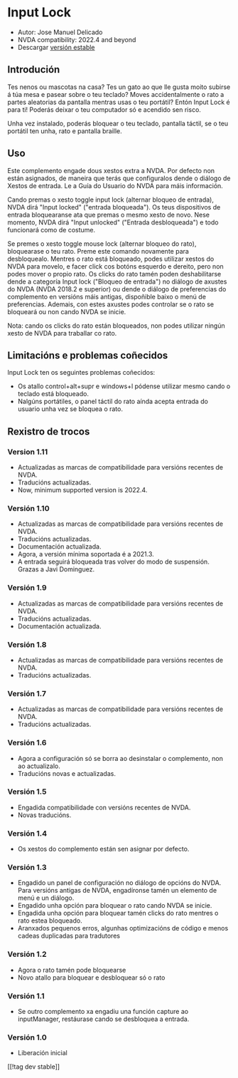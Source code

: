 # Input Lock #

* Autor: Jose Manuel Delicado
* NVDA compatibility: 2022.4 and beyond
* Descargar [versión estable][1]

## Introdución

Tes nenos ou mascotas na casa? Tes un gato ao que lle gusta moito subirse á
túa mesa e pasear sobre o teu teclado? Moves accidentalmente o rato a partes
aleatorias da pantalla mentras usas o teu portátil? Entón Input Lock é para
ti! Poderás deixar o teu computador só e acendido sen risco.

Unha vez instalado, poderás bloquear o teu teclado, pantalla táctil, se o
teu portátil ten unha, rato e pantalla braille.

## Uso

Este complemento engade dous xestos extra a NVDA. Por defecto non están
asignados, de maneira que terás que configuralos dende o diálogo de Xestos
de entrada. Le a Guía do Usuario do NVDA para máis información.

Cando premas o xesto toggle input lock (alternar bloqueo de entrada), NVDA
dirá "Input locked" ("entrada bloqueada"). Os teus dispositivos de entrada
bloquearanse ata que premas o mesmo xesto de novo. Nese momento, NVDA dirá
"Input unlocked" ("Entrada desbloqueada") e todo funcionará como de costume.

Se premes o xesto toggle mouse lock (alternar bloqueo do rato), bloquearase
o teu rato. Preme este comando novamente para desbloquealo. Mentres o rato
está bloqueado, podes utilizar xestos do NVDA para movelo, e facer click cos
botóns esquerdo e dereito, pero non podes mover o propio rato. Os clicks do
rato tamén poden deshabilitarse dende a categoría Input lock ("Bloqueo de
entrada") no diálogo de axustes do NVDA (NVDA 2018.2 e superior) ou dende o
diálogo de preferencias do complemento en versións máis antigas, dispoñible
baixo o menú de preferencias. Ademais, con estes axustes podes controlar se
o rato se bloqueará ou non cando NVDA se inicie.

Nota: cando os clicks do rato están bloqueados, non podes utilizar ningún
xesto de NVDA para traballar co rato.

## Limitacións e problemas coñecidos

Input Lock ten os seguintes problemas coñecidos:

* Os atallo control+alt+supr e windows+l pódense utilizar mesmo cando o
  teclado está bloqueado.
* Nalgúns portátiles, o panel táctil do rato aínda acepta entrada do usuario
  unha vez se bloquea o rato.

## Rexistro de trocos

### Version 1.11

* Actualizadas as marcas de compatibilidade para versións recentes de NVDA.
* Traducións actualizadas.
* Now, minimum supported version is 2022.4.

### Versión 1.10

* Actualizadas as marcas de compatibilidade para versións recentes de NVDA.
* Traducións actualizadas.
* Documentación actualizada.
* Agora, a versión mínima soportada é a 2021.3.
* A entrada seguirá bloqueada tras volver do modo de suspensión. Grazas a
  Javi Dominguez.

### Versión 1.9

* Actualizadas as marcas de compatibilidade para versións recentes de NVDA.
* Traducións actualizadas.
* Documentación actualizada.

### Versión 1.8

* Actualizadas as marcas de compatibilidade para versións recentes de NVDA.
* Traducións actualizadas.

### Versión 1.7

* Actualizadas as marcas de compatibilidade para versións recentes de NVDA.
* Traducións actualizadas.

### Versión 1.6

* Agora a configuración só se borra ao desinstalar o complemento, non ao
  actualizalo.
* Traducións novas e actualizadas.

### Versión 1.5

* Engadida compatibilidade con versións recentes de NVDA.
* Novas traducións.

### Versión 1.4

* Os xestos do complemento están sen asignar por defecto.

### Versión 1.3

* Engadido un panel de configuración no diálogo de opcións do NVDA. Para
  versións antigas de NVDA, engadíronse tamén un elemento de menú e un
  diálogo.
* Engadido unha opción para bloquear o rato cando NVDA se inicie.
* Engadida unha opción para bloquear tamén clicks do rato mentres o rato
  estea bloqueado.
* Aranxados pequenos erros, algunhas optimizacións de código e menos cadeas
  duplicadas para tradutores

### Versión 1.2

* Agora o rato tamén pode bloquearse
* Novo atallo para bloquear e desbloquear só o rato

### Versión 1.1

* Se outro complemento xa engadiu una función capture ao inputManager,
  restáurase cando se desbloquea a entrada.

### Versión 1.0

* Liberación inicial

[[!tag dev stable]]

[1]: https://www.nvaccess.org/addonStore/legacy?file=inputLock
